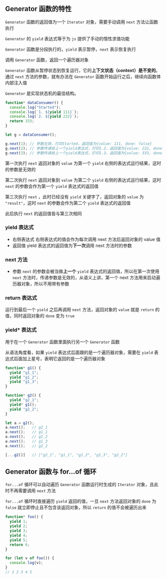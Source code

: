 ## Generator 函数的特性

`Generator` 函数的返回值为一个 `Iterator` 对象，需要手动调用 `next` 方法让函数执行

`Generator` 的 `yield` 表达式等于为 `js` 提供了手动的惰性求值功能

`Generator` 函数是分段执行的，`yield` 表示暂停，`next` 表示恢复执行

调用 `Generator` 函数，返回一个遍历器对象

`Generator` 函数从暂停状态到恢复运行，它的**上下文状态（context）是不变的**。通过 `next` 方法的参数，就有办法在 `Generator` 函数开始运行之后，继续向函数体内部注入值

`Generator` 是实现状态机的最佳结构。

```js
function* dataConsumer() {
  console.log("Started");
  console.log(`1. ${yield 111}`);
  console.log(`2. ${yield 222}`);
  return 333;
}

let g = dataConsumer();

g.next(1); // 参数无效，打印Started，返回值为{value: 111, done: false}
g.next(2); // 参数传递给上一个yield表达式，打印1.2，返回值为{value: 222, done: false}
g.next(3); // 参数传递给上一个yield表达式，打印1.3，返回值为{value: 333, done: false}
```

第一次执行 `next` 返回对象的 `value` 为第一个 `yield` 右侧的表达式运行结果，这时的参数是无效的

第二次执行 `next` 返回对象到 `value` 为第二个 `yield` 右侧的表达式运行结果，这时 `next` 的参数会作为第一个 `yield` 表达式的返回值

第三次执行 `next` ，此时已经没有 `yield` 关键字了，返回对象的 `value` 为 `"result"`，这时 `next` 的参数会作为第二个 `yield` 表达式的返回值

此后执行 `next` 的返回值皆与第三次相同

### yield 表达式

- 右侧表达式
  右侧表达式的值会作为每次调用 next 方法后返回对象的 value 值
- 返回值
  yield 表达式的返回值为**下一次**调用 next 方法时的参数

### next 方法

- 参数
  `next` 的参数会被当做**上一个** `yield` 表达式的返回值，所以在第一次使用 `next` 方法时，传递参数是无效的，从语义上讲，第一个 next 方法用来启动遍历器对象，所以不用带有参数

### return 表达式

运行到最后一个 `yield` 之后再调用 `next` 方法，返回对象的 `value` 就是 `return` 的值，同时返回对象的 `done` 变为 `true`

### yield\* 表达式

用于在一个 `Generator` 函数里面执行另一个 `Generator` 函数

从语法角度看，如果 `yield` 表达式后面跟的是一个遍历器对象，需要在 `yield` 表达式后面加上星号，表明它返回的是一个遍历器对象

```js
function* g1() {
  yield "g1_1";
  yield "g1_2";
  yield "g1_3";
}

function* g2() {
  yield "g2_1";
  yield* g1();
  yield "g2_2";
}

let a = g2();
a.next();   // g2_1
a.next();   // g1_1
a.next();   // g1_2
a.next();   // g1_3
a.next();   // g2_2

[...g2()]   // ["g2_1", "g1_1", "g1_2", "g1_3", "g2_2"]
```

## Generator 函数与 for...of 循环

`for...of` 循环可以自动遍历 `Generator` 函数运行时生成的 `Iterator` 对象，且此时不再需要调用 `next` 方法

`for...of` 循环时直接遍历 `yield` 返回的值，一旦 `next` 方法返回对象的 `done` 为 `false` 就立即停止且不包含该返回对象，所以 `return` 的值不会被遍历出来

```js
function* foo() {
  yield 1;
  yield 2;
  yield 3;
  yield 4;
  yield 5;
  return 6;
}

for (let v of foo()) {
  console.log(v);
}
// 1 2 3 4 5
```
